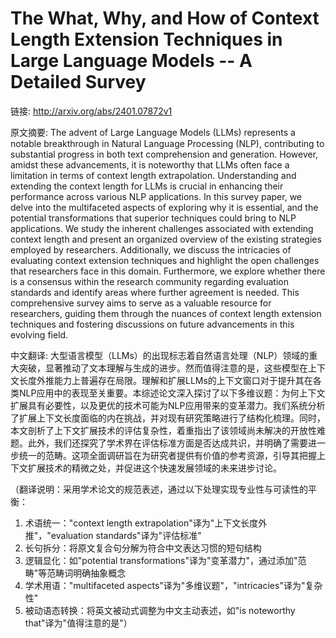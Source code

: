 # The What, Why, and How of Context Length Extension Techniques in Large Language Models -- A Detailed Survey

链接: http://arxiv.org/abs/2401.07872v1

原文摘要:
The advent of Large Language Models (LLMs) represents a notable breakthrough
in Natural Language Processing (NLP), contributing to substantial progress in
both text comprehension and generation. However, amidst these advancements, it
is noteworthy that LLMs often face a limitation in terms of context length
extrapolation. Understanding and extending the context length for LLMs is
crucial in enhancing their performance across various NLP applications. In this
survey paper, we delve into the multifaceted aspects of exploring why it is
essential, and the potential transformations that superior techniques could
bring to NLP applications. We study the inherent challenges associated with
extending context length and present an organized overview of the existing
strategies employed by researchers. Additionally, we discuss the intricacies of
evaluating context extension techniques and highlight the open challenges that
researchers face in this domain. Furthermore, we explore whether there is a
consensus within the research community regarding evaluation standards and
identify areas where further agreement is needed. This comprehensive survey
aims to serve as a valuable resource for researchers, guiding them through the
nuances of context length extension techniques and fostering discussions on
future advancements in this evolving field.

中文翻译:
大型语言模型（LLMs）的出现标志着自然语言处理（NLP）领域的重大突破，显著推动了文本理解与生成的进步。然而值得注意的是，这些模型在上下文长度外推能力上普遍存在局限。理解和扩展LLMs的上下文窗口对于提升其在各类NLP应用中的表现至关重要。本综述论文深入探讨了以下多维议题：为何上下文扩展具有必要性，以及更优的技术可能为NLP应用带来的变革潜力。我们系统分析了扩展上下文长度面临的内在挑战，并对现有研究策略进行了结构化梳理。同时，本文剖析了上下文扩展技术的评估复杂性，着重指出了该领域尚未解决的开放性难题。此外，我们还探究了学术界在评估标准方面是否达成共识，并明确了需要进一步统一的范畴。这项全面调研旨在为研究者提供有价值的参考资源，引导其把握上下文扩展技术的精微之处，并促进这个快速发展领域的未来进步讨论。

（翻译说明：采用学术论文的规范表述，通过以下处理实现专业性与可读性的平衡：
1. 术语统一："context length extrapolation"译为"上下文长度外推"，"evaluation standards"译为"评估标准"
2. 长句拆分：将原文复合句分解为符合中文表达习惯的短句结构
3. 逻辑显化：如"potential transformations"译为"变革潜力"，通过添加"范畴"等范畴词明确抽象概念
4. 学术用语："multifaceted aspects"译为"多维议题"，"intricacies"译为"复杂性"
5. 被动语态转换：将英文被动式调整为中文主动表述，如"is noteworthy that"译为"值得注意的是"）
